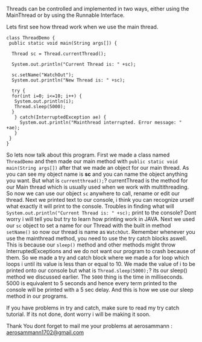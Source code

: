Threads can be controlled and implemented in two ways, either using the MainThread or by using the Runnable Interface.

Lets first see how thread work when we use the main thread.

 ```
 class ThreadDemo {
  public static void main(String args[]) {
  
   Thread sc = Thread.currentThread(); 
   
   System.out.println("Current Thread is: " +sc);
   
   sc.setName("WatchOut");
   System.out.println("New Thread is: " +sc);
   
   try {
   for(int i=0; i<=10; i++) {
    System.out.println(i);
    Thread.sleep(5000);
   }
    } catch(InterruptedException ae) {
      System.out.println("Mainthread interrupted. Error message: " +ae);
    }
  }
} 
``` 

So lets now talk about this program. First we made a class named ``ThreadDemo`` and then made our main method with ``public static void main(String args[])`` after that we made an object for our main thread. As you can see my object name is __sc__ and you can name the object anything you want. But what is ``currentthread();``? currentThread is the method for our Main thread which is usually used when we work with multithreading. So now we can use our object ``sc`` anywhere to call, rename or edit our thread. Next we printed text to our console, i think you can recognize urself what exactly it will print to the console. Troubles in finding what will ``System.out.println("Current Thread is: " +sc);`` print to the console? Dont worry i will tell you but try to learn how printing work in JAVA. 
Next we used our ``sc`` object to set a name for our Thread with the built in method ``setName()`` so now our thread is name as ``WatchOut``. Remember whenever you use the mainthread method, you need to use the try catch blocks aswell. This is because our ``sleep()`` method and other methods might throw InterruptedExceptions and we do not want our program to crash because of them.
So we made a try and catch block where we made a for loop which loops i until its value is less than or equal to 10. We made the value of i to be printed onto our console but what is ``Thread.sleep(5000);``?  its our sleep() method we discussed earlier. The ``5000`` thing is the time in milliseconds. 5000 is equivalent to 5 seconds and hence every term printed to the console will be printed with a 5 sec delay. And this is how we use our sleep method in our programs.

If you have problems in try and catch, make sure to read my try catch tutorial. If its not done, dont worry i will be making it soon. 


Thank You dont forget to mail me your problems at aerosammann : aerosammann1702@gmail.com
